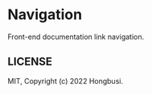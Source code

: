 # Navigation

Front-end documentation link navigation.

## LICENSE

MIT, Copyright (c) 2022 Hongbusi.
